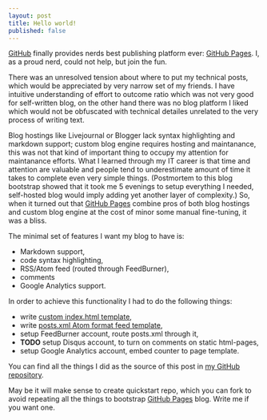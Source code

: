 ```yaml
---
layout: post
title: Hello world!
published: false
---
```


[GitHub][] finally provides nerds best publishing platform ever:
[GitHub Pages][]. I, as a proud nerd, could not help, but join the
fun.

There was an unresolved tension about where to put my technical posts,
which would be appreciated by very narrow set of my friends. I have
intuitive understanding of effort to outcome ratio which was not very
good for self-written blog, on the other hand there was no blog
platform I liked which would not be obfuscated with technical detailes
unrelated to the very process of writing text.

Blog hostings like Livejournal or Blogger lack syntax highlighting and
markdown support; custom blog engine requires hosting and maintanance,
this was not that kind of important thing to occupy my attention for
maintanance efforts. What I learned through my IT career is that time
and attention are valuable and people tend to underestimate amount of
time it takes to complete even very simple things. (Postmortem to this
blog bootstrap showed that it took me 5 evenings to setup everything I
needed, self-hosted blog would imply adding yet another layer of
complexity.) So, when it turned out that [GitHub Pages][] combine pros
of both blog hostings and custom blog engine at the cost of minor some
manual fine-tuning, it was a bliss.

The minimal set of features I want my blog to have is:

* Markdown support,
* code syntax highlighting,
* RSS/Atom feed (routed through FeedBurner),
* comments
* Google Analytics support.

In order to achieve this functionality I had to do the following
things:

* write [custom index.html template](https://github.com/elephantum/elephantum.github.com/blob/master/index.html),
* write [posts.xml Atom format feed template](https://github.com/elephantum/elephantum.github.com/blob/master/posts.xml),
* setup FeedBurner account, route posts.xml through it,
* **TODO** setup Disqus account, to turn on comments on static
  html-pages,
* setup Google Analytics account, embed counter to page template.

You can find all the things I did as the source of this post in
[my GitHub repository](http://github.com/elephantum/elephantum.github.com/).

May be it will make sense to create quickstart repo, which you can fork to
avoid repeating all the things to bootstrap [GitHub Pages][]
blog. Write me if you want one.

[GitHub]: http://github.com/
[GitHub Pages]: http://pages.github.com/
